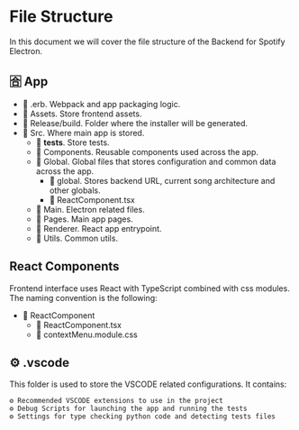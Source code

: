 # File Structure

In this document we will cover the file structure of the Backend for Spotify Electron.

## 🈴 App

- 📁 .erb. Webpack and app packaging logic.
- 📁 Assets. Store frontend assets.
- 📁 Release/build. Folder where the installer will be generated.
- 📁 Src. Where main app is stored.
  - 📁 __tests__. Store tests.
  - 📁 Components. Reusable components used across the app.
  - 📁 Global. Global files that stores configuration and common data across the app.
    - 📄 global. Stores backend URL, current song architecture and other globals.
    - 📄 ReactComponent.tsx
  - 📁 Main. Electron related files.
  - 📁 Pages. Main app pages.
  - 📁 Renderer. React app entrypoint.
  - 📁 Utils. Common utils.

## React Components

Frontend interface uses React with TypeScript combined with css modules. The naming convention
is the following:

- 📁 ReactComponent
    - 📄 ReactComponent.tsx
    - 📄 contextMenu.module.css

## ⚙️ .vscode

This folder is used to store the VSCODE related configurations. It contains:

    ⚙️ Recommended VSCODE extensions to use in the project
    ⚙️ Debug Scripts for launching the app and running the tests
    ⚙️ Settings for type checking python code and detecting tests files
